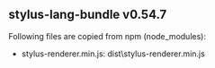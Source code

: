 ## stylus-lang-bundle v0.54.7

Following files are copied from npm (node_modules):

* stylus-renderer.min.js: dist\stylus-renderer.min.js
